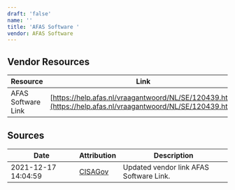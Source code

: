 ```yaml
---
draft: 'false'
name: ''
title: 'AFAS Software '
vendor: AFAS Software
---
```


## Vendor Resources
| Resource | Link |
| --- | --- |
| AFAS Software Link | [https://help.afas.nl/vraagantwoord/NL/SE/120439.htm](https://help.afas.nl/vraagantwoord/NL/SE/120439.htm) |



## Sources
| Date | Attribution | Description |
| --- | --- | --- |
| 2021-12-17 14:04:59 | [CISAGov](https://raw.githubusercontent.com/cisagov/log4j-affected-db/develop/README.md) | Updated vendor link AFAS Software Link.  |
